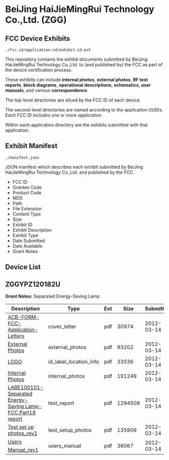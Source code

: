 # BeiJing HaiJieMingRui Technology Co.,Ltd. (ZGG)
## FCC Device Exhibits

```
./fcc-id/application-id/exhibit-id.ext
```

This repository contains the exhibit documents submitted by BeiJing HaiJieMingRui Technology Co.,Ltd. to (and published by) the FCC as part of the device certification process.

These exhibits can include **internal photos**, **external photos**, **RF test reports**, **block diagrams**, **operational descriptions**, **schematics**, **user manuals**, and various **correspondence**.

The top-level directories are sliced by the FCC ID of each device.

The second-level directories are named according to the application UUIDs. *Each FCC ID includes one or more application.*

Within each application directory are the exhibits submitted with that application. 

## Exhibit Manifest

```
./manifest.json
```

JSON manifest which describes each exhibit submitted by BeiJing HaiJieMingRui Technology Co.,Ltd. and published by the FCC.

- FCC ID
- Grantee Code
- Product Code
- MD5
- Path
- File Extension
- Content Type
- Size
- Exhibit ID
- Exhibit Description
- Exhibit Type
- Date Submitted
- Date Available
- Grant Notes

## Device List
## ZGGYPZ120182U
**Grant Notes:** Separated Energy-Saving Lamp

| Description | Type | Ext | Size | Submitted | Available |
| ----------- | ---- | --- | ---- | --------- | --------- |
| [ACB-FORM-FCC-Application-Letters](ZGGYPZ120182U/94b2720521a1e20471e9044f4470c843/1655852.pdf) | cover_letter | pdf | 30974 | 2012-03-14 | 2012-03-21 |
| [External Photos](ZGGYPZ120182U/94b2720521a1e20471e9044f4470c843/1655853.pdf) | external_photos | pdf | 93202 | 2012-03-14 | 2012-03-21 |
| [LOGO](ZGGYPZ120182U/94b2720521a1e20471e9044f4470c843/1655854.pdf) | id_label_location_info | pdf | 33536 | 2012-03-14 | 2012-03-21 |
| [Internal Photos](ZGGYPZ120182U/94b2720521a1e20471e9044f4470c843/1655855.pdf) | internal_photos | pdf | 191249 | 2012-03-14 | 2012-03-21 |
| [LABE100101-Separated Energy-Saving Lamp-FCC Part18 report](ZGGYPZ120182U/94b2720521a1e20471e9044f4470c843/1655857.pdf) | test_report | pdf | 1294508 | 2012-03-14 | 2012-03-21 |
| [Test set up photos_rev1](ZGGYPZ120182U/94b2720521a1e20471e9044f4470c843/1655858.pdf) | test_setup_photos | pdf | 135909 | 2012-03-14 | 2012-03-21 |
| [Users Manual_rev1](ZGGYPZ120182U/94b2720521a1e20471e9044f4470c843/1655859.pdf) | users_manual | pdf | 36067 | 2012-03-14 | 2012-03-21 |
